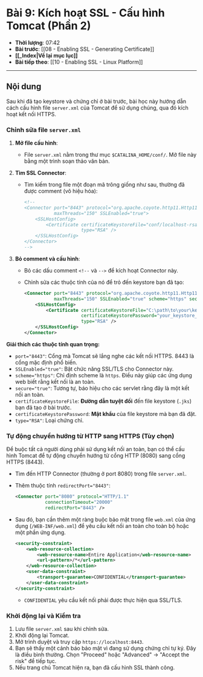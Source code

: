 # Bài 9: Kích hoạt SSL - Cấu hình Tomcat (Phần 2)

- **Thời lượng**: 07:42
- **Bài trước**: [[08 - Enabling SSL - Generating Certificate]]
- **[[_Index|Về lại mục lục]]**
- **Bài tiếp theo**: [[10 - Enabling SSL - Linux Platform]]

---

## Nội dung

Sau khi đã tạo keystore và chứng chỉ ở bài trước, bài học này hướng dẫn cách cấu hình file `server.xml` của Tomcat để sử dụng chúng, qua đó kích hoạt kết nối HTTPS.

### Chỉnh sửa file `server.xml`

1.  **Mở file cấu hình**:
    -   File `server.xml` nằm trong thư mục `$CATALINA_HOME/conf/`. Mở file này bằng một trình soạn thảo văn bản.

2.  **Tìm SSL Connector**:
    -   Tìm kiếm trong file một đoạn mã trông giống như sau, thường đã được comment (vô hiệu hóa):
        ```xml
        <!--
        <Connector port="8443" protocol="org.apache.coyote.http11.Http11NioProtocol"
                   maxThreads="150" SSLEnabled="true">
            <SSLHostConfig>
                <Certificate certificateKeystoreFile="conf/localhost-rsa.jks"
                             type="RSA" />
            </SSLHostConfig>
        </Connector>
        -->
        ```

3.  **Bỏ comment và cấu hình**:
    -   Bỏ các dấu comment `<!--` và `-->` để kích hoạt Connector này.
    -   Chỉnh sửa các thuộc tính của nó để trỏ đến keystore bạn đã tạo:

        ```xml
        <Connector port="8443" protocol="org.apache.coyote.http11.Http11NioProtocol"
                   maxThreads="150" SSLEnabled="true" scheme="https" secure="true">
            <SSLHostConfig>
                <Certificate certificateKeystoreFile="C:\path\to\your\keystore.jks"
                             certificateKeystorePassword="your_keystore_password"
                             type="RSA" />
            </SSLHostConfig>
        </Connector>
        ```

**Giải thích các thuộc tính quan trọng:**

-   `port="8443"`: Cổng mà Tomcat sẽ lắng nghe các kết nối HTTPS. 8443 là cổng mặc định phổ biến.
-   `SSLEnabled="true"`: Bật chức năng SSL/TLS cho Connector này.
-   `scheme="https"`: Chỉ định scheme là `https`. Điều này giúp các ứng dụng web biết rằng kết nối là an toàn.
-   `secure="true"`: Tương tự, báo hiệu cho các servlet rằng đây là một kết nối an toàn.
-   `certificateKeystoreFile`: **Đường dẫn tuyệt đối** đến file keystore (`.jks`) bạn đã tạo ở bài trước.
-   `certificateKeystorePassword`: **Mật khẩu** của file keystore mà bạn đã đặt.
-   `type="RSA"`: Loại chứng chỉ.

### Tự động chuyển hướng từ HTTP sang HTTPS (Tùy chọn)

Để buộc tất cả người dùng phải sử dụng kết nối an toàn, bạn có thể cấu hình Tomcat để tự động chuyển hướng từ cổng HTTP (8080) sang cổng HTTPS (8443).

-   Tìm đến HTTP Connector (thường ở port 8080) trong file `server.xml`.
-   Thêm thuộc tính `redirectPort="8443"`:

    ```xml
    <Connector port="8080" protocol="HTTP/1.1"
               connectionTimeout="20000"
               redirectPort="8443" />
    ```

-   Sau đó, bạn cần thêm một ràng buộc bảo mật trong file `web.xml` của ứng dụng (`/WEB-INF/web.xml`) để yêu cầu kết nối an toàn cho toàn bộ hoặc một phần ứng dụng.

    ```xml
    <security-constraint>
        <web-resource-collection>
            <web-resource-name>Entire Application</web-resource-name>
            <url-pattern>/*</url-pattern>
        </web-resource-collection>
        <user-data-constraint>
            <transport-guarantee>CONFIDENTIAL</transport-guarantee>
        </user-data-constraint>
    </security-constraint>
    ```
    -   `CONFIDENTIAL` yêu cầu kết nối phải được thực hiện qua SSL/TLS.

### Khởi động lại và Kiểm tra

1.  Lưu file `server.xml` sau khi chỉnh sửa.
2.  Khởi động lại Tomcat.
3.  Mở trình duyệt và truy cập `https://localhost:8443`.
4.  Bạn sẽ thấy một cảnh báo bảo mật vì đang sử dụng chứng chỉ tự ký. Đây là điều bình thường. Chọn "Proceed" hoặc "Advanced" -> "Accept the risk" để tiếp tục.
5.  Nếu trang chủ Tomcat hiện ra, bạn đã cấu hình SSL thành công.

